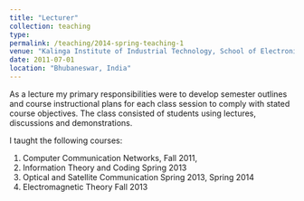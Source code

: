 ```yaml
---
title: "Lecturer"
collection: teaching
type: 
permalink: /teaching/2014-spring-teaching-1
venue: "Kalinga Institute of Industrial Technology, School of Electronics Engineering"
date: 2011-07-01
location: "Bhubaneswar, India"
---
```


As a lecture my primary responsibilities were to develop semester outlines and course instructional plans for each class session to comply with stated course objectives. The class consisted of students using lectures, discussions and demonstrations.

I taught the following courses:
1. Computer Communication Networks, Fall 2011,  
2.  Information Theory and Coding Spring 2013
3. Optical and Satellite Communication Spring 2013, Spring 2014
4. Electromagnetic Theory Fall 2013
